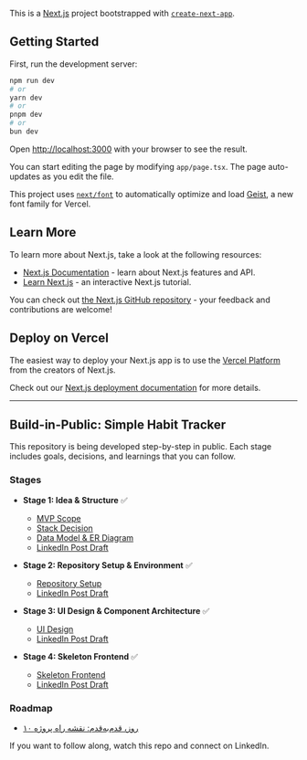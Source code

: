 This is a [Next.js](https://nextjs.org) project bootstrapped with [`create-next-app`](https://nextjs.org/docs/app/api-reference/cli/create-next-app).

## Getting Started

First, run the development server:

```bash
npm run dev
# or
yarn dev
# or
pnpm dev
# or
bun dev
```

Open [http://localhost:3000](http://localhost:3000) with your browser to see the result.

You can start editing the page by modifying `app/page.tsx`. The page auto-updates as you edit the file.

This project uses [`next/font`](https://nextjs.org/docs/app/building-your-application/optimizing/fonts) to automatically optimize and load [Geist](https://vercel.com/font), a new font family for Vercel.

## Learn More

To learn more about Next.js, take a look at the following resources:

- [Next.js Documentation](https://nextjs.org/docs) - learn about Next.js features and API.
- [Learn Next.js](https://nextjs.org/learn) - an interactive Next.js tutorial.

You can check out [the Next.js GitHub repository](https://github.com/vercel/next.js) - your feedback and contributions are welcome!

## Deploy on Vercel

The easiest way to deploy your Next.js app is to use the [Vercel Platform](https://vercel.com/new?utm_medium=default-template&filter=next.js&utm_source=create-next-app&utm_campaign=create-next-app-readme) from the creators of Next.js.

Check out our [Next.js deployment documentation](https://nextjs.org/docs/app/building-your-application/deploying) for more details.

---

## Build-in-Public: Simple Habit Tracker

This repository is being developed step-by-step in public. Each stage includes goals, decisions, and learnings that you can follow.

### Stages

- **Stage 1: Idea & Structure** ✅
  - [MVP Scope](./docs/stage-1/mvp.md)
  - [Stack Decision](./docs/stage-1/stack.md)
  - [Data Model & ER Diagram](./docs/stage-1/data-model.md)
  - [LinkedIn Post Draft](./docs/stage-1/linkedin-post-stage-1.md)

- **Stage 2: Repository Setup & Environment** ✅
  - [Repository Setup](./docs/stage-2/repository-setup.md)
  - [LinkedIn Post Draft](./docs/stage-2/linkedin-post-stage-2.md)

- **Stage 3: UI Design & Component Architecture** ✅
  - [UI Design](./docs/stage-3/ui-design.md)
  - [LinkedIn Post Draft](./docs/stage-3/linkedin-post-stage-3.md)

- **Stage 4: Skeleton Frontend** ✅
  - [Skeleton Frontend](./docs/stage-4/skeleton-frontend.md)
  - [LinkedIn Post Draft](./docs/stage-4/linkedin-post-stage-4.md)

### Roadmap

- [۱۰ روز، قدم‌به‌قدم: نقشه راه پروژه](./docs/roadmap.md)

If you want to follow along, watch this repo and connect on LinkedIn.
